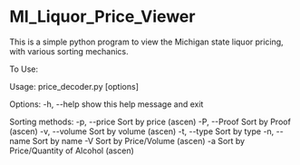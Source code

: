 MI_Liquor_Price_Viewer
======================

This is a simple python program to view the Michigan state liquor pricing, with various sorting mechanics.

To Use:

Usage: price_decoder.py [options]

Options:
  -h, --help      show this help message and exit

  Sorting methods:
    -p, --price   Sort by price (ascen)
    -P, --Proof   Sort by Proof (ascen)
    -v, --volume  Sort by volume (ascen)
    -t, --type    Sort by type
    -n, --name    Sort by name
    -V            Sort by Price/Volume (ascen)
    -a            Sort by Price/Quantity of Alcohol (ascen)
